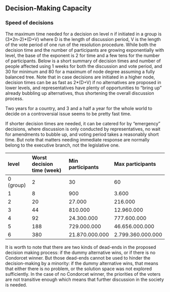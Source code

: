 ## Decision-Making Capacity

### Speed of decisions

The maximum time needed for a decision on level n if initiated in a group is \(3\*2n-2\)\*\(D+V\) where D is the length of discussion period, V is the length of the vote period of one run of the resolution procedure. While both the decision time and the number of participants are growing exponentially with level, the base of the exponent is 2 for time and a few tens for the number of participants. Below is a short summary of decision times and number of people affected using 1 weeks for both the discussion and vote period, and 30 for minimum and 80 for a maximum of node degree assuming a fully balanced tree. Note that in case decisions are initiated in a higher node, decision times can be as fast as 2\*\(D+V\) if no alternatives are proposed in lower levels, and representatives have plenty of opportunities to “bring up” already bubbling up alternatives, thus shortening the overall discussion process.

Two years for a country, and 3 and a half a year for the whole world to decide on a controversial issue seems to be pretty fast time.

If shorter decision times are needed, it can be catered for by “emergency” decisions, where discussion is only conducted by representatives, no wait for amendments to bubble up, and voting period takes a reasonably short time. But note that matters needing immediate response are normally belong to the executive branch, not the legislative one.

| level | Worst decision time \(week\) | Min participants | Max participants |
| :--- | :--- | :--- | :--- |
| 0 \(group\) | 2 | 30 | 60 |
| 1 | 8 | 900 | 3.600 |
| 2 | 20 | 27.000 | 216.000 |
| 3 | 44 | 810.000 | 12.960.000 |
| 4 | 92 | 24.300.000 | 777.600.000 |
| 5 | 188 | 729.000.000 | 46.656.000.000 |
| 6 | 380 | 21.870.000.000 | 2.799.360.000.000 |

It is worth to note that there are two kinds of dead-ends in the proposed decision making process: if the dummy alternative wins, or if there is no Condorcet winner. But those dead-ends cannot be used to hinder the decision-making by a minority: if the dummy alternative wins, that means that either there is no problem, or the solution space was not explored sufficiently. In the case of no Condorcet winner, the priorities of the voters are not transitive enough which means that further discussion in the society is needed.


